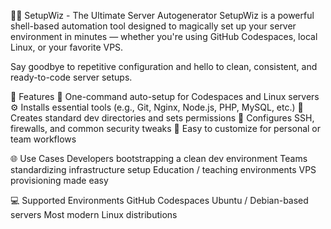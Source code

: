 🧙‍♂️ SetupWiz - The Ultimate Server Autogenerator
SetupWiz is a powerful shell-based automation tool designed to magically set up your server environment in minutes — whether you're using GitHub Codespaces, local Linux, or your favorite VPS.

Say goodbye to repetitive configuration and hello to clean, consistent, and ready-to-code server setups.

🎯 Features
🚀 One-command auto-setup for Codespaces and Linux servers
⚙️ Installs essential tools (e.g., Git, Nginx, Node.js, PHP, MySQL, etc.)
📁 Creates standard dev directories and sets permissions
🔐 Configures SSH, firewalls, and common security tweaks
🧩 Easy to customize for personal or team workflows

🌐 Use Cases
Developers bootstrapping a clean dev environment
Teams standardizing infrastructure setup
Education / teaching environments
VPS provisioning made easy

💻 Supported Environments
GitHub Codespaces
Ubuntu / Debian-based servers
Most modern Linux distributions


